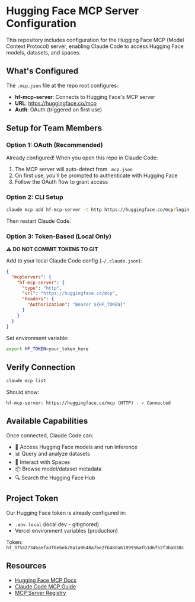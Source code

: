 # Hugging Face MCP Server Configuration

This repository includes configuration for the Hugging Face MCP (Model Context Protocol) server, enabling Claude Code to access Hugging Face models, datasets, and spaces.

## What's Configured

The `.mcp.json` file at the repo root configures:
- **hf-mcp-server**: Connects to Hugging Face's MCP server
- **URL**: https://huggingface.co/mcp
- **Auth**: OAuth (triggered on first use)

## Setup for Team Members

### Option 1: OAuth (Recommended)

Already configured! When you open this repo in Claude Code:
1. The MCP server will auto-detect from `.mcp.json`
2. On first use, you'll be prompted to authenticate with Hugging Face
3. Follow the OAuth flow to grant access

### Option 2: CLI Setup

```bash
claude mcp add hf-mcp-server -t http https://huggingface.co/mcp?login
```

Then restart Claude Code.

### Option 3: Token-Based (Local Only)

**⚠️ DO NOT COMMIT TOKENS TO GIT**

Add to your local Claude Code config (`~/.claude.json`):

```json
{
  "mcpServers": {
    "hf-mcp-server": {
      "type": "http",
      "url": "https://huggingface.co/mcp",
      "headers": {
        "Authorization": "Bearer ${HF_TOKEN}"
      }
    }
  }
}
```

Set environment variable:
```bash
export HF_TOKEN=your_token_here
```

## Verify Connection

```bash
claude mcp list
```

Should show:
```
hf-mcp-server: https://huggingface.co/mcp (HTTP) - ✓ Connected
```

## Available Capabilities

Once connected, Claude Code can:
- 🤖 Access Hugging Face models and run inference
- 📊 Query and analyze datasets
- 🚀 Interact with Spaces
- 📦 Browse model/dataset metadata
- 🔍 Search the Hugging Face Hub

## Project Token

Our Hugging Face token is already configured in:
- `.env.local` (local dev - gitignored)
- Vercel environment variables (production)

Token: `hf_375a2734baefa3f8ebeb28a1a9648a7be2f648da6189956afb1d6f52f3ba838c`

## Resources

- [Hugging Face MCP Docs](https://huggingface.co/docs/hub/hf-mcp-server)
- [Claude Code MCP Guide](https://docs.claude.com/en/docs/claude-code/mcp)
- [MCP Server Registry](https://mcp.so/server/hf-mcp/huggingface)
